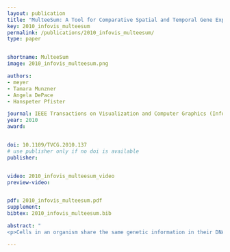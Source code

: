 ```yaml
---
layout: publication
title: "MulteeSum: A Tool for Comparative Spatial and Temporal Gene Expression Data"
key: 2010_infovis_multeesum
permalink: /publications/2010_infovis_multeesum/
type: paper


shortname: MulteeSum
image: 2010_infovis_multeesum.png

authors:
- meyer
- Tamara Munzner
- Angela DePace
- Hanspeter Pfister

journal: IEEE Transactions on Visualization and Computer Graphics (InfoVis '2010), 16(6), pp. 908
year: 2010
award: 


doi: 10.1109/TVCG.2010.137
# use publisher only if no doi is available
publisher: 


video: 2010_infovis_multeesum_video
preview-video:


pdf: 2010_infovis_multeesum.pdf
supplement:
bibtex: 2010_infovis_multeesum.bib

abstract: "
<p>Cells in an organism share the same genetic information in their DNA, but have very different forms and behavior because of the selective expression of subsets of their genes. The widely used approach of measuring gene expression over time from a tissue sample using techniques such as microarrays or sequencing do not provide information about the spatial position within the tissue where these genes are expressed. In contrast, we are working with biologists who use techniques that measure gene expression in every individual cell of entire fruitfly embryos over an hour of their development, and do so for multiple closely-related subspecies of Drosophila. These scientists are faced with the challenge of integrating temporal gene expression data with the spatial location of cells and, moreover, comparing this data across multiple related species. We have worked with these biologists over the past two years to develop MulteeSum, a visualization system that supports inspection and curation of data sets showing gene expression over time, in conjunction with the spatial location of the cells where the genes are expressed--it is the first tool to support comparisons across multiple such data sets. MulteeSum is part of a general and flexible framework we developed with our collaborators that is built around multiple summaries for each cell, allowing the biologists to explore the results of computations that mix spatial information, gene expression measurements over time, and data from multiple related species or organisms. We justify our design decisions based on specific descriptions of the analysis needs of our collaborators, and provide anecdotal evidence of the efficacy of MulteeSum through a series of case studies.</p>"

---
```


